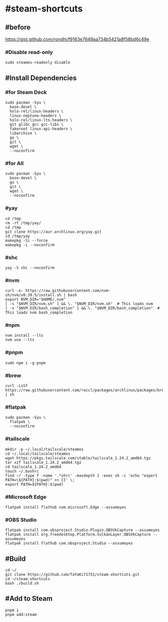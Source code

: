 # #steam-shortcuts
## #before
https://gist.github.com/rondhi/f9163e7649aa734b5421a8f58bd6c49e
### #Disable read-only
```
sudo steamos-readonly disable
```
## #Install Dependencies
### #for Steam Deck
```
sudo pacman -Syu \
  base-devel \
  holo-rel/linux-headers \
  linux-neptune-headers \
  holo-rel/linux-lts-headers \
  git glibc gcc gcc-libs \
  fakeroot linux-api-headers \
  libarchive \
  go \
  git \
  wget \
  --noconfirm
```
### #for All
```
sudo pacman -Syu \
  base-devel \
  go \
  git \
  wget \
  --noconfirm
```
### #yay
```
cd /tmp
rm -rf /tmp/yay/
cd /tmp
git clone https://aur.archlinux.org/yay.git
cd /tmp/yay
makepkg -Si --force
makepkg -i --noconfirm
```
### #shc
```
yay -S shc --noconfirm
```
### #nvm
```
curl -o- https://raw.githubusercontent.com/nvm-sh/nvm/v0.39.5/install.sh | bash
export NVM_DIR="$HOME/.nvm"
[ -s "$NVM_DIR/nvm.sh" ] && \. "$NVM_DIR/nvm.sh"  # This loads nvm
[ -s "$NVM_DIR/bash_completion" ] && \. "$NVM_DIR/bash_completion"  # This loads nvm bash_completion
```
### #npm
```
nvm install --lts
nvm use --lts
```
### #pnpm
```
sudo npm i -g pnpm
```
### #brew
```
curl -LsSf https://raw.githubusercontent.com/raccl/packages/archlinux/packages/brew.sh | sh
```
### #flatpak
```
sudo pacman -Syu \
  flatpak \
  --noconfirm
```
### #tailscale
```
mkdir -p ~/.local/tailscale/steamos
cd ~/.local/tailscale/steamos
wget https://pkgs.tailscale.com/stable/tailscale_1.24.2_amd64.tgz
tar xzf tailscale_1.24.2_amd64.tgz
cd tailscale_1.24.2_amd64
touch ~/.bashrc
find ~/ -type f -name '.*shrc' -maxdepth 1 -exec sh -c 'echo "export PATH=\${PATH}:$(pwd)" >> {}' \;
export PATH=${PATH}:$(pwd)
```
### #Microsoft Edge
```
flatpak install flathub com.microsoft.Edge --assumeyes
```
### #OBS Studio
```
flatpak install com.obsproject.Studio.Plugin.OBSVkCapture --assumeyes
flatpak install org.freedesktop.Platform.VulkanLayer.OBSVkCapture --assumeyes
flatpak install flathub com.obsproject.Studio --assumeyes
```

## #Build
```
cd ~/
git clone https://github.com/TaYaKi71751/steam-shortcuts.git
cd ~/steam-shortcuts
bash ./build.sh
```
## #Add to Steam
```
pnpm i
pnpm add:steam
```
